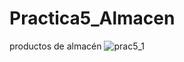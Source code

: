 # Practica5_Almacen
productos de almacén
![prac5_1](https://user-images.githubusercontent.com/65789503/84213141-d8a4a180-aa8d-11ea-9da1-ba48bcdb634f.png)

